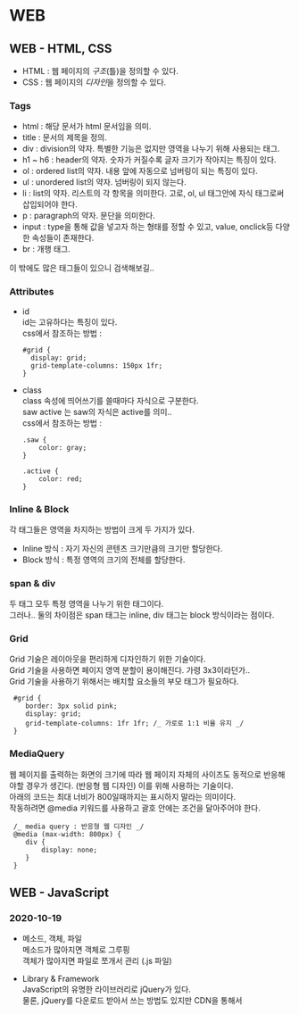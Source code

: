 # WEB

## WEB - HTML, CSS

- HTML : 웹 페이지의 _구조_(틀)을 정의할 수 있다.
- CSS : 웹 페이지의 *디자인*을 정의할 수 있다.

### Tags

- html : 해당 문서가 html 문서임을 의미.
- title : 문서의 제목을 정의.
- div : division의 약자. 특별한 기능은 없지만 영역을 나누기 위해 사용되는 태그.
- h1 ~ h6 : header의 약자. 숫자가 커질수록 글자 크기가 작아지는 특징이 있다.
- ol : ordered list의 약자. 내용 앞에 자동으로 넘버링이 되는 특징이 있다.
- ul : unordered list의 약자. 넘버링이 되지 않는다.
- li : list의 약자. 리스트의 각 항목을 의미한다. 고로, ol, ul 태그안에 자식 태그로써 삽입되어야 한다.
- p : paragraph의 약자. 문단을 의미한다.
- input : type을 통해 값을 넣고자 하는 형태를 정할 수 있고, value, onclick등 다양한 속성들이 존재한다.
- br : 개행 태그.

이 밖에도 많은 태그들이 있으니 검색해보길..

### Attributes

- id  
  id는 고유하다는 특징이 있다.  
  css에서 참조하는 방법 :

  ```
  #grid {
    display: grid;
    grid-template-columns: 150px 1fr;
  }
  ```

- class  
   class 속성에 띄어쓰기를 쓸때마다 자식으로 구분한다.  
   saw active 는 saw의 자식은 active를 의미..  
   css에서 참조하는 방법 :

  ```
  .saw {
      color: gray;
  }

  .active {
      color: red;
  }
  ```

### Inline & Block

각 태그들은 영역을 차지하는 방법이 크게 두 가지가 있다.

- Inline 방식 : 자기 자신의 콘텐츠 크기만큼의 크기만 할당한다.
- Block 방식 : 특정 영역의 크기의 전체를 할당한다.

### span & div

두 태그 모두 특정 영역을 나누기 위한 태그이다.  
그러나.. 둘의 차이점은 span 태그는 inline, div 태그는 block 방식이라는 점이다.

### Grid

Grid 기술은 레이아웃을 편리하게 디자인하기 위한 기술이다.  
Grid 기술을 사용하면 페이지 영역 분할이 용이해진다. 가령 3x3이라던가..  
Grid 기술을 사용하기 위해서는 배치할 요소들의 부모 태그가 필요하다.

```
 #grid {
    border: 3px solid pink;
    display: grid;
    grid-template-columns: 1fr 1fr; /_ 가로로 1:1 비율 유지 _/
 }
```

### MediaQuery

웹 페이지를 출력하는 화면의 크기에 따라 웹 페이지 자체의 사이즈도 동적으로 반응해야할 경우가 생긴다. (반응형 웹 디자인) 이를 위해 사용하는 기술이다.  
아래의 코드는 최대 너비가 800일때까지는 표시하지 말라는 의미이다.  
작동하려면 @media 키워드를 사용하고 괄호 안에는 조건을 달아주어야 한다.

```
 /_ media query : 반응형 웹 디자인 _/
 @media (max-width: 800px) {
    div {
        display: none;
    }
 }
```

## WEB - JavaScript

### 2020-10-19

- 메소드, 객체, 파일  
  메소드가 많아지면 객체로 그루핑  
  객체가 많아지면 파일로 쪼개서 관리 (.js 파일)

- Library & Framework  
  JavaScript의 유명한 라이브러리로 jQuery가 있다.  
  물론, jQuery를 다운로드 받아서 쓰는 방법도 있지만 CDN을 통해서 <script scr="xxx"> 키워드를 사용하여 스크립트를 import하는 방법도 있다..  
  CDN : Content Delivery Network 의 약자. (https://jquery.com/download/)

- jQuery  
  \$('xx:) : 해당 모든 태그를 제어하겠다는 의미
  .css() : 스타일을 위한 메소드

## WEB - Node.js

### 2020-10-19

Nodejs를 통해 웹 애플리케이션을 만들어보자.  
웹 애플리케이션은 HTML같은 문서들을 자동으로 만들 수 있다. 직접 작성하지 않고도..

극단적으로 생각해보자. 만약 1억개의 웹 페이지에 있는 ol 태그들을 ul 태그들로 바꿔야 한다면 수작업을 하면 매우 힘들지 않을까? 이를 해결할 수 있는 도구가 Node.js이다.

웹은 클라이언트와 서버 사이에 request, response관계에 있다.  
Node.js는 웹 서버로써의 기능을 수행할 것이다.

### 2020-10-20

- 템플릿 리터럴 (JavaScript)  
  템플릿 리터럴은 `기호를 사용하면 된다. 템플릿 리터럴을 사용하면 변수를 \${}로 대체할 수 있으며 개행문자와 같은 특수기호를 따로 사용하지 않아도 된다.

- URL  
  URL의 형식에 대해 알아보자.  
   'http://opentutorials.org:3000/main?id=HTML&page=12'  
  **http** : hyper text transfer protocol, 사용자가 서버에 접속할 때의 방식. 웹 브라우저와 웹 서버가 데이터를 주고 받기 위한 프로토콜  
  **opentutorials.org** : host(domain)  
  **3000** : 3000번 포트와 연결되어 있는 서버와 통신. 3000번 포트에 nodejs 서버를 실행시킨 것. 단, 80번 포트를 통해서 실행시킨 경우 접속할 때에는 80번이 생략 가능하다. 전세계적으로 80번을 쓰기 때문.  
  **main** : path  
  **?id=HTML&page=12** : _query string_, 요청할 때 전달할 정보. ?로 시작하는 것으로 약속되어 있다.

- Query String  
  Query String을 통해 동적인 웹 페이지를 제공할 수 있다. (틀이 같다는 전재에서) 똑같은 템플릿에 데이터만 다른 경우 어떡해야 하는가? 에 대한 문제를 해결할 수 있는 것이다.

  ```
      var queryData = url.parse(\_url, true).query;
      var title = queryData.id;
  ```

  queryData에는 특정 객체가 생성된다. 이 객체는 URL의 /? 뒤에 오는 정보들을 담고 있다. 그래서, id에 대한 정보를 담고 있다면 위의 title 변수처럼 객체안의 정보를 참조하여 템플릿 리터럴을 사용해 동적인 웹 페이지를 제공할 수 있게 된다.

- fs (File System)  
  fs.fileRead(path, options, callback) 메소드를 통해 주어진 Query String에 따라 알맞는 파일(웹 페이지)을 로드할 수 있다. 물론 서버단의 스크립트가 수정되면 nodejs를 재구동해야 하지만, 각 웹 페이지의 수정사항을 반영할 때에는 파일을 읽어들이는 구조이기 때문에 nodejs를 재구동할 필요가 없다.

  fs.readdir(path, callback) 메소드를 통해 해당 디렉터리의 파일목록들을 읽어들일 수 있다.

- Synchronous & Asynchronous  
  Synchronous는 동기, Asynchronous는 비동기라는 의미이다. 동기는 하나의 작업이 끝날 때까지 다음 작업을 실행하지 않는다. 반대로 비동기는 하나의 작업이 끝나지 않더라도 다른 작업을 수행함을 의미한다. (병렬적)  
  Node.js는 **비동기**를 위한 기능들이 포함되어 있다.  
  예를 들어보자..

  ```
  fs.readFile(path[, options], callback)
  fs.readFileSync(path[, options])
  ```

- Callback  
  함수를 인자로써 넘길 수 있다. 그리고 특정작업이 끝나면 인자로 넘겨준 콜백메소드를 호출하여 해당 작업을 수행하는 것을 의미한다.

  ```
  var a = function () {
  console.log("A");
  };

  function slowfunc(callback) {
  callback();
  }

  slowfunc(a);
  ```

- NPM (Node Package Manager)
  Nodsjs에서 NPM을 통해 패키지(일종의 모듈)을 설치 및 관리할 수 있다.  
  pm2를 통해 우리가 Nodejs를 통해 만든 프로그램을 패키지화 시켜 관리할 수 있다.

  ```
  // pm2 패키지 설치
  npm install pm2 -g

  // pm2 패키지를 통해 우리가 만든 프로그램을 실행
  pm2 start main.js

  // pm2 패키지를 통해 실행되고 있는 프로그램을 모니터링
  pm2 monit

  // pm2 패키지를 통해 실행되고 있는 프로그램 리스트 출력
  pm2 list

  // pm2 패키지를 통해 실행되고 있는 프로그램을 stop
  pm2 stop main.js

  // --watch 옵션을 붙이게 되면 변경사항이 생기더라도 재구동을 할 필요가 없음.
  pm2 start main.js --watch

  // 문제점이 발생하면 로그를 출력하여 오류를 발견 가능.
  pm2 log
  ```

- HTML Form  
   사용자가 서버쪽으로 데이터를 전송하기 위한 방식.  
   HTML 문서에서 form 태그를 사용하면 된다. form 태그의 속성으로 action이 사용되는데 이는 어디로 입력받은 데이터를 전송할 것인지를 의미한다. 그리고 어떤 데이터를 전송할 것인지를 알아야 하므로 name속성을 사용해야 한다.

  ```
  <form action="http://localhost:3000/process_create">
    <p><input type="text" name="title" /></p>
    <p>
        <textarea name="description"></textarea>
    </p>
    <p>
        <input type="submit" />
    </p>
  </form>
  ```

  http://localhost:3000/process_create?title=111&description=222  
  title과 description에 입력한 값으로 쿼리스트링이 만들어지는 것을 확인할 수 있다.

  그러나 이 방법은 좋은 방법이 아니다. URL에 데이터가 포함되어 있기 때문에 누군가가 이를 악용할 수 있기 때문이다. (GET 방식)

  ```
  <form action="http://localhost:3000/process_create" method="POST">
  <p><input type="text" name="title" /></p>
  <p>
      <textarea name="description"></textarea>
  </p>
  <p>
      <input type="submit" />
  </p>
  </form>
  ```

  허나, 위와 같이 method속성에 POST값을 주게 되면 쿼리 스트링의 데이터를 URL에 노출시키지 않고 요청할 수 있게 된다.

- GET 방식 & POST 방식  
  출처 : https://hongsii.github.io/2017/08/02/what-is-the-difference-get-and-post/  
   *GET 방식*은 **서버로부터 정보를 조회**하기 위해 설계된 메소드입니다. GET은 요청을 전송할 때 필요한 데이터를 Body에 담지 않고, **쿼리스트링**을 통해 전송합니다. 쿼리스트링을 사용하게 되면 URL에 **조회 조건**을 표시하기 때문에 특정 페이지를 **링크하거나 북마크**할 수 있습니다.

  쿼리스트링을 포함한 URL의 샘플은 아래와 같습니다. 여기서 요청 파라미터명은 name1, name2이고, 각각의 파라미터는 value1, value2라는 값으로 서버에 요청을 보내게 됩니다.

  www.example-url.com/resources?name1=value1&name2=value2

  그리고 GET은 불필요한 요청을 제한하기 위해 요청이 캐시될 수 있습니다. js, css, 이미지 같은 정적 컨텐츠는 데이터양이 크고, 변경될 일이 적어서 반복해서 동일한 요청을 보낼 필요가 없습니다. **정적 컨텐츠를 요청**하고 나면 브라우저에서는 **요청을 캐시**해두고, 동일한 요청이 발생할 때 서버로 요청을 보내지 않고 캐시된 데이터를 사용합니다. 그래서 프론트엔드 개발을 하다보면 **정적 컨텐츠가 캐시돼 컨텐츠를 변경해도 내용이 바뀌지 않는 경우**가 종종 발생합니다. 이 때는 브라우저의 캐시를 지워주면 다시 컨텐츠를 조회하기 위해 서버로 요청을 보내게 됩니다.

  *POST 방식*은 **리소스를 생성/변경/삭제**하기 위해 설계되었기 때문에 GET과 달리 전송해야될 데이터를 **HTTP 메세지의 Body에 담아서** 전송합니다. HTTP 메세지의 Body는 **길이의 제한없이** 데이터를 전송할 수 있습니다. 그래서 POST 요청은 GET과 달리 **대용량 데이터**를 전송할 수 있습니다. 이처럼 POST는 데이터가 Body로 전송되고 내용이 눈에 보이지 않아 GET보다 보안적인 면에서 안전하다고 생각할 수 있지만, POST 요청도 크롬 개발자 도구, Fiddler와 같은 툴로 요청 내용을 확인할 수 있기 때문에 민감한 데이터의 경우에는 반드시 **암호화**해 전송해야 합니다. (크롬 브라우저 - 개발자 도구 - Network - Form Data에서 확인이 가능)

  그리고 POST로 요청을 보낼 때는 요청 **헤더의 Content-Type에 요청 데이터의 타입을 표시**해야 합니다. 데이터 타입을 표시하지 않으면 서버는 내용이나 URL에 포함된 리소스의 확장자명 등으로 데이터 타입을 유추합니다. 만약, 알 수 없는 경우에는 application/octet-stream로 요청을 처리합니다.

### 2020-10-26

**CRUD (Create, Read, Update, Delete)**

- READ 기능 구현하기

```
if (pathname == "/create_process") {
    var body = "";

    /* data 이벤트 */
    // web 브라우저가 post방식으로 데이터를 전송할 때 데이터가 많으면 무리가 갈 수 있다.
    // node.js에서는 post 방식으로 전송된 데이터가 많을 때를 대비해서..
    request.on("data", function (data) {
      // 데이터를 조각내서 수신할 때마다 추가
      body = body + data;

      // 한번에 너무 많은 양이 들어오면 접속을 끊는다.
      if (body.length > 1e6) {
        request.connection.destroy();
      }
    });

    /* end 이벤트 */
    // 정보 수신이 끝난 시점.
    request.on("end", function () {
      var post = qs.parse(body);
      var title = post.title;
      var description = post.description;
    });

    response.writeHead(200);
    response.end("success");
  }
```

- CREATE 기능 구현하기

```
    /* end 이벤트 */
    // 정보 수신이 끝난 시점.
    request.on("end", function () {
      var post = qs.parse(body);
      var title = post.title;
      var description = post.description;

      // 아래의 콜백함수는 에러를 처리하는 부분을 위해 제공됨.
      // 콜백함수가 호출되는 시점 : 파일의 저장이 끝날을 때
      fs.writeFile(`data/${title}`, description, "utf8", function (err) {
        response.writeHead(200);
        response.end("success");
      });
    }
```

그러나.. 생성된 파일을 볼 수 있는 *뷰 페이지*가 필요하다!

**리다이렉션**이 필요하다.  
리다이렉션 : 사용자를 다른 페이지로 보내는 것.

```
    /* end 이벤트 */
    // 정보 수신이 끝난 시점.
    request.on("end", function () {
      var post = qs.parse(body);
      var title = post.title;
      var description = post.description;

      // 아래의 콜백함수는 에러를 처리하는 부분을 위해 제공됨.
      // 콜백함수가 호출되는 시점 : 파일의 저장이 끝날을 때
      fs.writeFile(`data/${title}`, description, "utf8", function (err) {
        response.writeHead(302, { Location: `/?id=${title}` }); // 302 : redirection
        response.end();
      });
    }
```

우리는 여태까지 CREATE 연산을 구현한 것이다. 앞으로 UPDATE도 구현할 것이다..

- UPDATE 기능 구현하기

필요한 것

1. Form
2. Read 기능 - form의 수정할 데이터를 읽기 위한..

```
if (pathname == "/update") {
    fs.readdir("./data/", (err, files) => {
      var list = getFileList(files);
      var description = fs.readFileSync(`data/${title}`, "utf8");
      var control = `<a href="/create">create</a> <a href="/update?id=${title}">update</a>`;
      var form = `
      <form action="http://localhost:3000/update_process" method="POST" placeholder="title">
      <input type="hidden" name="id" value="${title}">
      <p><input type="text" name="title" value="${title}"/></p>
      <p>
        <textarea name="description" placeholder="description">
        ${description}</textarea>
      </p>
      <p>
        <input type="submit" value="UPDATE"/>
      </p>
    </form>
      `;
      var template = templateHTML(title, list, form, control);

      response.writeHead(200); // Success
      response.end(template);
    });
  }
```

input hidden 타입은 특정 파일을 수정할 때, 이름을 수정한 경우 수정된 이름의 파일을 찾을 수 없을 것이다. 그래서 기존의 파일명을 유지하기 위해 존재한다.

```
if (pathname == "/update_process") {
    var body = "";

    request.on("data", function (data) {
      body = body + data;

      if (body.length > 1e6) {
        request.connection.destroy();
      }
    });

    request.on("end", function () {
      var post = qs.parse(body);
      var id = post.id;
      var title = post.title;
      var description = post.description;

      // 파일의 이름 변경
      fs.rename(`data/${id}`, `data/${title}`, function (error) {
        // 파일의 내용 변경
        fs.writeFile(`data/${title}`, description, "utf8", function (err) {
          response.writeHead(302, { Location: `/?id=${title}` });
          response.end();
        });
      });
    });
  }
```

- DELETE 기능 구현하기  
  DELETE 버튼을 눌렀을 때는 특정 페이지로 이동하게끔 링크를 걸어두면 위험하다. 그 이유는 해당 링크를 접근하면 (특히 GET 방식은 요청 URL에 쿼리 스트링이 들어가 있으므로 정보 노출이 더 심하다.) 누구나 데이터를 삭제할 수 있기 때문이다. 그래서 삭제기능은 **form**으로 구현하는게 맞다.

```
if (pathname == "/") {
    fs.readdir("./data/", (err, files) => {
      var list = getFileList(files);
      var description = "Hello, Node.js";
      var template = null;
      var control = null;

      if (title == undefined) {
        title = "Welcome";
        control = "";
      } else {
        description = fs.readFileSync(`data/${title}`, "utf8");
        control = `
        <a href="/create">CREATE</a>
        <a href="/update?id=${title}">UPDATE</a>
        <form action="delete_process" method="post">
          <input type="hidden" name="id" value="${title}">
          <input type="submit" value="delete">
        </form>`;
      }

      template = templateHTML(title, list, description, control);

      if (template != null) {
        response.writeHead(200); // Success
        response.end(template);
      }
    });
  }
```

```
if (pathname == "/delete_process") {
    var body = "";

    request.on("data", function (data) {
      body = body + data;

      if (body.length > 1e6) {
        request.connection.destroy();
      }
    });

    request.on("end", function () {
      var post = qs.parse(body);
      var id = post.id;

      fs.unlink(`data/${id}`, function (error) {
        response.writeHead(302, { Location: `/` }); // 302 : redirection
        response.end();
      });
    });
  }
```

파일을 삭제할 때는 fs객체의 unlink() 메소드를 사용하면 된다. 그리고 삭제한 이후에는 최초의 경로로 리다이렉트를 해줄 필요가 있다.

### 2020-11-10

- Module  
  객체(프로퍼티와 메소드의 집합)들을 **라이브러리**화 시키는 단위이다.  
  라이브러리화를 위해서는 module.exports 키워드를 사용해야 한다.  
  라이브러리화된 모듈은 require() 메소드를 통해 불러올 수 있다.

  ```
  // mo.js

  M = {
    fields:'value',
    func:function(){
      console.log(this.fields);
      }
    }

  module.exports = M;
  ```

  ```
  // mouse.js

  var M = require('./mo.js')
  ```

- Security  
  현재 상태에서는 보안 문제가 있다. 무슨 문제냐? 만약 요청 url에 http://localhost:3000/?id=../password.js라고 입력했다고 가정하자. 쿼리스트링의 id에 ../ 부분을 보면 상위디렉터리에 접근이 가능하다는 점이다. 이는 계속 상위디렉터를 타고가면 우리의 하드 디스크에도 접근이 가능하다는 중대한 문제가 존재한다.

  path 모듈의 parse() 메소드를 사용하면 경로를 파싱한 정보를 담고있는 객체를 얻을 수 있다.

  ```
  // lib/pathparse.js

  var path = require('path');

  parsing = path.parse('../password.js');

  console.log(parsing);
  console.log(parsing.base);
  ```

  ```
  // 실행결과

  {
    root: '',
    dir: '..',
    base: 'password.js',
    ext: '.js',
    name: 'password'
  }
  password.js
  ```

  이를 사용하여 base 부분만 뽑아내면 입력정보에 대한 보안을 만족시킬 수 있다.

  ```
  // 기존의 title 변수명을 title_로 바꾸었다.
  var _title = queryData.id;
  var title = _title;
  if (_title != undefined) {
    title = path.parse(_title).base;
  }
  ```

  http://localhost:3000/?id=../password.js 를 url로 입력하고 \_title 변수를 출력해보았다.

  ```
  // pm2 log 결과
  0|main   | ../password.js
  ```

  그러나 오류가 발생했다.

  ```
  0|main   | Error: ENOENT: no such file or directory, open 'data/password.js'
  0|main   |     at Object.openSync (fs.js:462:3)
  0|main   |     at Object.readFileSync (fs.js:364:35)
  0|main   |     at D:\02. Development\WEB\NodeJS\main.js:33:26
  0|main   |     at FSReqCallback.oncomplete (fs.js:156:23) {
  0|main   |   errno: -4058,
  0|main   |   syscall: 'open',
  0|main   |   code: 'ENOENT',
  0|main   |   path: 'data/password.js'
  0|main   | }
  ```

  ../password.js 부분의 base부분(password.js)만 필터링하여 나머지 경로는 제거한 상태로 요청 url을 쏘기 때문에 data/password.js 요청이 찍히는 것이다. (data/../password.js로 찍히지 않고..)
